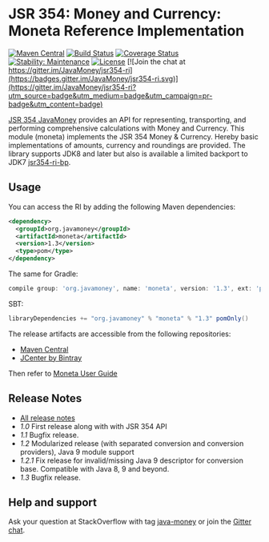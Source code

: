 JSR 354: Money and Currency: Moneta Reference Implementation
===========================================================

[![Maven Central](https://img.shields.io/maven-central/v/org.javamoney/moneta.svg)](https://search.maven.org/#search%7Cgav%7C1%7Cg%3A%22org.javamoney%22%20AND%20a%3A%22moneta%22)
[![Build Status](https://api.travis-ci.org/JavaMoney/jsr354-ri.png?branch=master)](https://travis-ci.org/JavaMoney/jsr354-ri) 
[![Coverage Status](https://coveralls.io/repos/JavaMoney/jsr354-ri/badge.svg?branch=master)](https://coveralls.io/r/JavaMoney/jsr354-ri?branch=master)
[![Stability: Maintenance](https://masterminds.github.io/stability/maintenance.svg)](https://masterminds.github.io/stability/maintenance.html)
[![License](https://img.shields.io/badge/license-Apache2-red.svg)](http://opensource.org/licenses/apache-2.0)
[![Join the chat at https://gitter.im/JavaMoney/jsr354-ri](https://badges.gitter.im/JavaMoney/jsr354-ri.svg)](https://gitter.im/JavaMoney/jsr354-ri?utm_source=badge&utm_medium=badge&utm_campaign=pr-badge&utm_content=badge)

[JSR 354 JavaMoney](https://jcp.org/en/jsr/detail?id=354) provides an API for representing, transporting, and performing comprehensive calculations with Money and Currency. 
This module (moneta) implements the JSR 354 Money & Currency. Hereby basic implementations of amounts, currency and roundings 
are provided.
The library supports JDK8 and later but also is available a limited backport to JDK7 [jsr354-ri-bp](https://github.com/JavaMoney/jsr354-ri-bp).


Usage
-----

You can access the RI by adding the following Maven dependencies:
```xml
<dependency>
  <groupId>org.javamoney</groupId>
  <artifactId>moneta</artifactId>
  <version>1.3</version>
  <type>pom</type>
</dependency>
```

The same for Gradle:
```groovy
compile group: 'org.javamoney', name: 'moneta', version: '1.3', ext: 'pom'
```

SBT:
```scala
libraryDependencies += "org.javamoney" % "moneta" % "1.3" pomOnly()
```

The release artifacts are accessible from the following repositories:
* [Maven Central](https://mvnrepository.com/artifact/org.javamoney/moneta/) 
* [JCenter by Bintray](https://jcenter.bintray.com/org/javamoney/moneta/)


Then refer to [Moneta User Guide](/moneta-core/src/main/asciidoc/userguide.adoc)


Release Notes
-------------

- [All release notes](https://github.com/JavaMoney/jsr354-ri/releases)
- *1.0*    First release along with with JSR 354 API
- *1.1*    Bugfix release.
- *1.2*    Modularized release (with separated conversion and conversion providers), Java 9 module support
- *1.2.1*  Fix release for invalid/missing Java 9 descriptor for conversion base. Compatible with Java 8, 9 and beyond.
- *1.3*    Bugfix release.

Help and support
----------------
Ask your question at StackOverflow with tag [java-money](https://stackoverflow.com/questions/tagged/java-money+jsr354) or join the [Gitter chat](https://gitter.im/orgs/JavaMoney/rooms).

